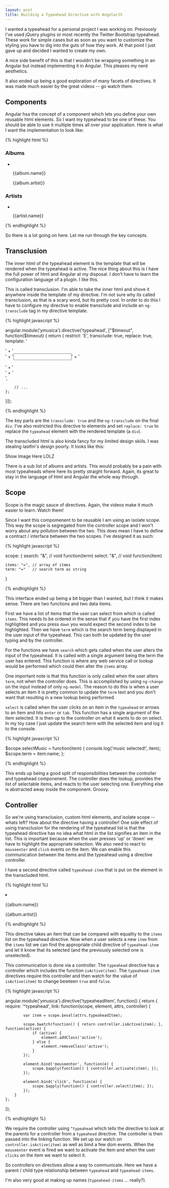 ```yaml
---
layout: post
title: Building a Typeahead Directive with AngularJS
---
```


I wanted a typeahead for a personal project I was working on.  Previously I've used jQuery plugins or most recently the Twitter Bootstrap typeahead.  These work for simple cases but as soon as you want to customize the styling you have to dig into the guts of how they work.  At that point I just gave up and decided I wanted to create my own.

A nice side benefit of this is that I wouldn't be wrapping something in an Angular but instead implementing it in Angular.  This pleases my nerd aesthetics.

It also ended up being a good exploration of many facets of directives.  It was made much easier by the great videos -- go watch them.

Components
---

Angular hsa the concept of a component which lets you define your own reusable html elements.  So I want my typeahead to be one of these.  You should be able to use it multiple times all over your application.  Here is what I want the implementation to look like:

{% highlight html %}

<typeahead class="typeahead" items="music" term="term" search="searchMusic(term)" select="selectMusic(item)">
    <div class="menu" ng-cloak>
        <h3 ng-show="hasAlbums()">Albums</h3>
        <ul>
            <li typeahead-item="album" ng-repeat="album in albums" class="results">
                <img ng-src="{{imageSource(album)}}"><p class="name">{{album.name}}</p><p class="artist">{{album.artist}}</p>
            </li>
        </ul>
        <h3 ng-show="hasArtists()">Artists</h3>
        <ul>
            <li typeahead-item="artist" ng-repeat="artist in artists" class="results">
                <img ng-src="{{imageSource(artist)}}"><p class="name">{{artist.name}}</p>
            </li>
        </ul>
    </div>
</typeahead>

{% endhighlight %}

So there is a lot going on here.  Let me run through the key concepts.

Transclusion
---

The inner html of the typeahead element is the template that will be rendered when the typeahead is active.  The nice thing about this is I have the full power of html and Angular at my disposal.  I don't have to learn the configuration language of a plugin.  I like this.

This is called transclusion.  I'm able to take the inner html and shove it anywhere inside the template of my directive.  I'm not sure why its called transclusion, as that is a scary word, but its pretty cool.  In order to do this I have to configure my directive to enable transclude and include an `ng-transclude` tag in my directive template.

{% highlight javascript %}

angular.module('ymusica').directive('typeahead', ["$timeout", function($timeout) {
    return {
        restrict: 'E',
        transclude: true,
        replace: true,
        template:
            '<div>' +
                '<form>' +
                    '<input ng-model="term" ng-change="query()" type="text" autocomplete="off" />' +
                '</form>' +
                '<div ng-transclude></div>' +
            '</div>',

        // ...
    };
}]);

{% endhighlight %}

The key parts are the `transclude: true` and the `ng-transclude` on the final `div`.  I've also restricted this directive to elements and set `replace: true` to replace the `typeahead` element with the rendered template (a `div`).

The transcluded html is also kinda fancy for my limited design skiils.  I was stealing lastfm's design poorly.  It looks like this:

Show Image Here LOLZ

There is a sub list of albums and artists.  This would probably be a pain with most typeaheads where here its pretty straight forward.  Again, its great to stay in the language of html and Angular the whole way through.

Scope
---

Scope is the magic sauce of directives.  Again, the videos make it much easier to learn.  Watch them!

Since I want this compomenent to be reusable I am using an isolate scope.  This way the scope is segregated from the controller scope and I won't worry about any pollution between the two.  This does mean I have to define a contract / interface between the two scopes.  I've designed it as such:

{% highlight javascript %}

scope: {
    search: "&", // void function(term)
    select: "&", // void function(item)

    items: "=", // array of itmes
    term: "="   // search term as string
}

{% endhighlight %}

This interface ended up being a bit bigger than I wanted, but I think it makes sense.  There are two functions and two data items.

First we have a list of items that the user can select from which is called `items`.  This needs to be ordered in the sense that if you have the first index highlighted and you press `down` you would expect the second index to be highlighted.  Then we have `term` which is the search term being displayed in the user input of the typeahead.  This can both be updated by the user typing and by the controller.

For the functions we have `search` which gets called when the user alters the input of the typeahead.  It is called with a single argument being the term the user has entered.  This function is where any web service call or lookup would be performed which could then alter the `items` array.

One important note is that this function is only called when the user alters `term`, not when the controller does.  This is accomplished by using `ng-change` on the input instead of only `ng-model`.  The reason to do this is when a user selects an item it is pretty common to update the `term` text and you don't want that resulting in a new lookup being performed.

`select` is called when the user clicks on an item in the `typeahead` or arrows to an item and hits `enter` or `tab`.  This function has a single argument of the item selected.  It is then up to the controller on what it wants to do on select.  In my toy case I just update the search term with the selected item and log it to the console.

{% highlight javascript %}

$scope.selectMusic = function(item) {
    console.log('music selected!', item);
    $scope.term = item.name;
};

{% endhighlight %}

This ends up being a good split of responsibilities between the controller and typeahead componenent.  The controller does the lookup, provides the list of selectable items, and reacts to the user selecting one.  Everything else is abstracted away inside the component.  Groovy.

Controller
---

So we're using transclusion, custom html elements, and isolate scope -- whats left?  How about the directive having a controller!  One side effect of using transclusion for the rendering of the typeahead list is that the typeahead directive has no idea what html in the list signifies an item in the list.  This is important because when the user presses 'up' or 'down' we have to highlight the appropriate selection.  We also need to react to `mouseenter` and `click` events on the item.  We can enable this communication between the items and the typeahead using a directive controller.

I have a second directive called `typeahead-item` that is put on the element in the transcluded html.

{% highlight html %}

<li typeahead-item="album" ng-repeat="album in albums" class="results">
    <img ng-src="{{imageSource(album)}}"><p class="name">{{album.name}}</p><p class="artist">{{album.artist}}</p>
</li>

{% endhighlight %}

This directive takes an item that can be compared with equality to the `items` list on the typeahead directive.  Now when a user selects a new `item` from the `items` list we can find the appropriate child directive of `typeahead-item` and let it know that its selected (and the previously selected one is unselected).

This communication is done via a controller.  The `typeahead` directive has a controller which includes the function `isActive(item)`.  The `typeahead-item` directives require this controller and then watch for the value of `isActive(item)` to change bewteen `true` and `false`.

{% highlight javascript %}

angular.module('ymusica').directive('typeaheadItem', function() {
    return {
        require: '^typeahead',
        link: function(scope, element, attrs, controller) {

            var item = scope.$eval(attrs.typeaheadItem);

            scope.$watch(function() { return controller.isActive(item); }, function(active) {
                if (active) {
                    element.addClass('active');
                } else {
                    element.removeClass('active');
                }
            });

            element.bind('mouseenter', function(e) {
                scope.$apply(function() { controller.activate(item); });
            });

            element.bind('click', function(e) {
                scope.$apply(function() { controller.select(item); });
            });
        }
    };
});

{% endhighlight %}

We require the controller using `^typeahead` which tells the directive to look at the parents for a controller from a `typeahead` directive.  The controller is then passed into the linking function.  We set up our watch on `controller.isActive(item)` as well as bind a few dom events.  When the `mouseenter` event is fired we want to activate the item and when the user `clicks` on the item we want to select it.

So controllers on directives allow a way to communicate.  Here we have a parent / child type relationship between `typeahead` and `typeahead-items`.

I'm also very good at making up names (`typeahead-items` ... really?).